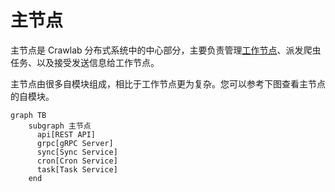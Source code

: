 # 主节点

主节点是 Crawlab 分布式系统中的中心部分，主要负责管理[工作节点](worker-node.md)、派发爬虫任务、以及接受发送信息给工作节点。

主节点由很多自模块组成，相比于工作节点更为复杂。您可以参考下图查看主节点的自模块。

```mermaid
graph TB
    subgraph 主节点
      api[REST API]
      grpc[gRPC Server]
      sync[Sync Service]
      cron[Cron Service]
      task[Task Service]
    end
```
